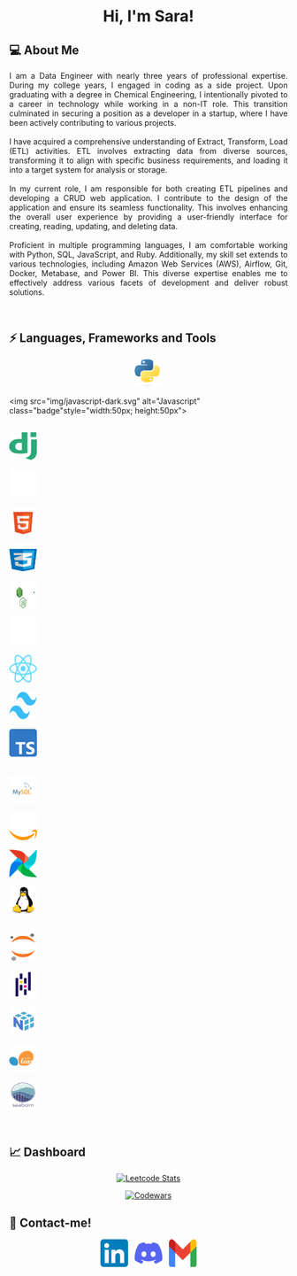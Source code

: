 <h1 align="center">Hi, I'm Sara!</h1>   
<h2> 💻 About Me </h2>
<p align="justify">
I am a Data Engineer with nearly three years of professional expertise. During my college years, I engaged in coding as a side project. Upon graduating with a degree in Chemical Engineering, I intentionally pivoted to a career in technology while working in a non-IT role. This transition culminated in securing a position as a developer in a startup, where I have been actively contributing to various projects.
<br><br>
I have acquired a comprehensive understanding of Extract, Transform, Load (ETL) activities. ETL involves extracting data from diverse sources, transforming it to align with specific business requirements, and loading it into a target system for analysis or storage.
<br><br>
In my current role, I am responsible for both creating ETL pipelines and developing a CRUD web application. I contribute to the design of the application and ensure its seamless functionality. This involves enhancing the overall user experience by providing a user-friendly interface for creating, reading, updating, and deleting data.
<br><br>
Proficient in multiple programming languages, I am comfortable working with Python, SQL, JavaScript, and Ruby. Additionally, my skill set extends to various technologies, including Amazon Web Services (AWS), Airflow, Git, Docker, Metabase, and Power BI. This diverse expertise enables me to effectively address various facets of development and deliver robust solutions.
</p>
<br>
<h2>⚡ Languages, Frameworks and Tools </h2>

<p align="center">
  <!-- Programming Languages -->
  
</picture> 
  <source media="(prefers-color-scheme: dark)" srcset="img/python-dark.svg">
  <source media="(prefers-color-scheme: light)" srcset="img/python-light.svg">
  <img src="img/python-dark.svg" alt="Python" class="badge" style="width:50px; height:50px">
</picture> 
 
</picture><picture> 
  <source media="(prefers-color-scheme: dark)" srcset="img/javascript-dark.svg">
  <source media="(prefers-color-scheme: light)" srcset="img/javascript-light.svg"> 
 	 <img src="img/javascript-dark.svg" alt="Javascript" class="badge"style="width:50px; height:50px">
  <br><br>
  <!-- Web Frameworks and tools -->
</picture> 
 
</picture><picture> 
  <source media="(prefers-color-scheme: dark)" srcset="img/django-dark.svg">
  <source media="(prefers-color-scheme: light)" srcset="img/django-light.svg"> 
 	 <img src="img/django-dark.svg" alt="django" class="badge" style="width:50px; height:50px">
</picture> 
 
</picture><picture> 
  <source media="(prefers-color-scheme: dark)" srcset="img/flask-dark.svg">
  <source media="(prefers-color-scheme: light)" srcset="img/flask-light.svg"> 
 	 <img src="img/flask-dark.svg" alt="flask" class="badge" style="width:50px; height:50px;">
</picture> 
 
</picture><picture> 
  <source media="(prefers-color-scheme: dark)" srcset="img/html5-dark.svg">
  <source media="(prefers-color-scheme: light)" srcset="img/html5-light.svg"> 
 	 <img src="img/html5-dark.svg" alt="html5" class="badge" style="width:50px; height:50px;">
</picture> 
 
</picture><picture> 
  <source media="(prefers-color-scheme: dark)" srcset="img/css3-dark.svg">
  <source media="(prefers-color-scheme: light)" srcset="img/css3-light.svg"> 
 	 <img src="img/css3-dark.svg" alt="css3" class="badge"  style="width:50px; height:50px;">
</picture> 
 
</picture><picture> 
  <source media="(prefers-color-scheme: dark)" srcset="img/nodedotjs-dark.svg">
  <source media="(prefers-color-scheme: light)" srcset="img/nodedotjs-light.svg"> 
 	 <img src="img/nodedotjs-dark.svg" alt="nodedotjs" class="badge"  style="width:50px; height:50px;">
</picture> 
 
</picture><picture> 
  <source media="(prefers-color-scheme: dark)" srcset="img/nextdotjs-dark.svg">
  <source media="(prefers-color-scheme: light)" srcset="img/nextdotjs-light.svg"> 
 	 <img src="img/nextdotjs-dark.svg" alt="nextdotjs" class="badge"  style="width:50px; height:50px;">
</picture> 
 
</picture><picture> 
  <source media="(prefers-color-scheme: dark)" srcset="img/react-dark.svg">
  <source media="(prefers-color-scheme: light)" srcset="img/react-light.svg"> 
 	 <img src="img/react-dark.svg" alt="react" class="badge"  style="width:50px; height:50px;">
</picture> 
 
</picture><picture> 
  <source media="(prefers-color-scheme: dark)" srcset="img/tailwind-dark.svg">
  <source media="(prefers-color-scheme: light)" srcset="img/tailwind-light.svg"> 
 	 <img src="img/tailwind-dark.svg" alt="tailwind" class="badge"  style="width:50px; height:50px;">
</picture> 
 
</picture><picture> 
  <source media="(prefers-color-scheme: dark)" srcset="img/typescript-dark.svg">
  <source media="(prefers-color-scheme: light)" srcset="img/typescript-light.svg"> 
 	 <img src="img/typescript-dark.svg" alt="typescript" class="badge"  style="width:50px; height:50px;">
  <br><br>
  <!-- Data Engineering -->
</picture> 
 
</picture><picture> 
  <source media="(prefers-color-scheme: dark)" srcset="img/mysql-dark.svg">
  <source media="(prefers-color-scheme: light)" srcset="img/mysql-light.svg"> 
 	 <img src="img\mysql-dark.svg" alt="mysql" class="badge" style="width:50px; height:50px;">
</picture> 
 
</picture><picture> 
  <source media="(prefers-color-scheme: dark)" srcset="img/amazon-web-services-dark.svg">
  <source media="(prefers-color-scheme: light)" srcset="img/amazon-web-services-light.svg"> 
 	 <img src="img\amazon-web-services-dark.svg" alt="aws" class="badge" style="width:50px; height:50px;">
</picture> 
 
</picture><picture> 
  <source media="(prefers-color-scheme: dark)" srcset="img/airflow-dark.svg">
  <source media="(prefers-color-scheme: light)" srcset="img/airflow-light.svg"> 
 	 <img src="img\airflow-dark.svg" alt="airflow" class="badge" style="width:50px; height:50px;">
</picture> 
 
</picture><picture> 
  <source media="(prefers-color-scheme: dark)" srcset="img/linux-dark.svg">
  <source media="(prefers-color-scheme: light)" srcset="img/linux-light.svg"> 
 	 <img src="img\linux-dark.svg" alt="linux" class="badge" style="width:50px; height:50px;">
  <br><br>
  <!-- Data Analysis -->
</picture> 
 
</picture><picture> 
  <source media="(prefers-color-scheme: dark)" srcset="img/jupyter-dark.svg">
  <source media="(prefers-color-scheme: light)" srcset="img/jupyter-light.svg"> 
 	 <img src="img/jupyter-dark.svg" alt="jupyter" class="badge" style="width:50px; height:50px;">
</picture> 
 
</picture><picture> 
  <source media="(prefers-color-scheme: dark)" srcset="img/pandas-dark.svg">
  <source media="(prefers-color-scheme: light)" srcset="img/pandas-light.svg"> 
 	 <img src="img/pandas-dark.svg" alt="pandas" class="badge" style="width:50px; height:50px;">
</picture> 
 
</picture><picture> 
  <source media="(prefers-color-scheme: dark)" srcset="img/numpy-dark.svg">
  <source media="(prefers-color-scheme: light)" srcset="img/numpy-light.svg"> 
 	 <img src="img/numpy-dark.svg" alt="numpy" class="badge"  style="width:50px; height:50px;">
</picture> 
 
</picture><picture> 
  <source media="(prefers-color-scheme: dark)" srcset="img/scikit-learn-dark.svg">
  <source media="(prefers-color-scheme: light)" srcset="img/scikit-learn-light.svg"> 
 	 <img src="img/scikit-learn-dark.svg" alt="scikit-learn" class="badge" style="width:50px; height:50px;">
</picture> 
 
</picture><picture> 
  <source media="(prefers-color-scheme: dark)" srcset="img/seaborn-dark.svg">
  <source media="(prefers-color-scheme: light)" srcset="img/seaborn-light.svg"> 
 	 <img src="img/seaborn-dark.svg" alt="seaborn" class="badge" style="width:50px; height:50px;">
</picture> 
</p>

<br>
<h2> 📈 Dashboard </h2>

<p align="center" dir="auto"><a target="_blank" rel="noopener noreferrer nofollow" href="https://camo.githubusercontent.com/2bb651c9029b2345d710efa460f914aae383122df7b701e715f76da78d3374e9/68747470733a2f2f6c656574636172642e6a61636f626c696e2e636f6f6c2f736172616466727a"><img src="https://camo.githubusercontent.com/2bb651c9029b2345d710efa460f914aae383122df7b701e715f76da78d3374e9/68747470733a2f2f6c656574636172642e6a61636f626c696e2e636f6f6c2f736172616466727a" alt="Leetcode Stats" data-canonical-src="https://leetcard.jacoblin.cool/saradfrz" style="max-width: 100%;"></a></p>
<p align="center" dir="auto"><a target="_blank" rel="noopener noreferrer nofollow" href="https://camo.githubusercontent.com/2e55ba88dea78085e82dc0aadbddd9120c4fa2c7938beb55d33cafc96e748ec0/68747470733a2f2f6769746875622e7232762e63682f636f6465776172733f757365723d736172616466727a267374726f6b653d253233464234353730"><img src="https://camo.githubusercontent.com/2e55ba88dea78085e82dc0aadbddd9120c4fa2c7938beb55d33cafc96e748ec0/68747470733a2f2f6769746875622e7232762e63682f636f6465776172733f757365723d736172616466727a267374726f6b653d253233464234353730" alt="Codewars" data-canonical-src="https://github.r2v.ch/codewars?user=saradfrz&amp;stroke=%23FB4570" style="max-width: 100%;"></a></p>

<h2> 💬 Contact-me! </h2>
<p align="center">
  <a href="https://www.linkedin.com/in/saradfrz/" style="text-decoration: none !important;">
    <img src="img/linkedin-dark.svg" alt="linkedin-saradfrz" class="social-media" style="width:50px; height:50px;">
  </a>&nbsp;
  <a href="https://discordapp.com/users/702235784794734631" style="text-decoration: none !important;">
    <img src="img/discord-dark.svg" alt="discord-saradfrz"  class="social-media" style="width:50px; height:50px;">
  </a>&nbsp;
  <a href="mailto:saradfrz@gmail.com" style="text-decoration: none !important;">
    <img src="img/gmail-dark.svg" alt="gmail-saradfrz" class="social-media" style="width:50px; height:50px;">
  </a>
</p>
